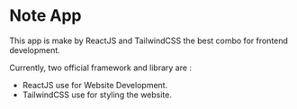 # Note App

This app is make by ReactJS and TailwindCSS the best combo for frontend development.

Currently, two official framework and  library are :

- ReactJS use for Website Development.
- TailwindCSS use for styling the website.
